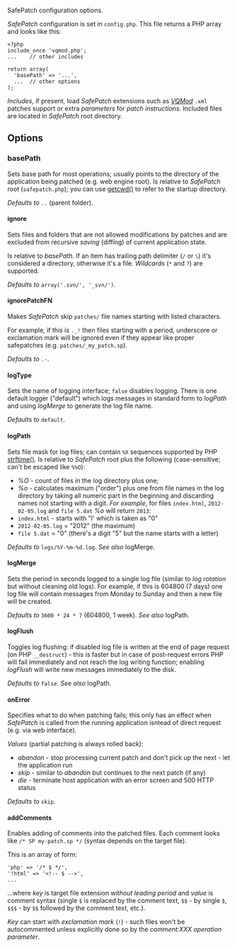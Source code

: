 SafePatch configuration options.

*SafePatch* configuration is set in `config.php`. This file returns a PHP array and looks like this:
```
<?php
include_once 'vqmod.php';
...    // other includes

return array(
  'basePath' => '...',
  ...  // other options
);
```

*Includes*, if present, load *SafePatch* extensions such as *[VQMod](http://code.google.com/p/vqmod/)* `.xml` patches support or extra *parameters* for *patch instructions*. Included files are located in *SafePatch* root directory.

## Options

### basePath
Sets base path for most operations; usually points to the directory of the application being patched (e.g. web engine root). Is relative to *SafePatch* root (`safepatch.php`); you can use [getcwd()](http://php.net/manual/en/function.getcwd.php) to refer to the startup directory.

*Defaults to* `..` (parent folder).

#### ignore
Sets files and folders that are not allowed modifications by patches and are excluded from recursive _saving_ (diffing) of current application state.

Is relative to *basePath*. If an item has trailing path delimiter (`/` or `\`) it's considered a directory, otherwise it's a file. _Wildcards_ (`*` and `?`) are supported.

*Defaults to* `array('.svn/', '_svn/')`.

#### ignorePatchFN
Makes *SafePatch* skip `patches/` file names starting with listed characters.

For example, if this is `._!` then files starting with a period, underscore or exclamation mark will be ignored even if they appear like proper safepatches (e.g. `patches/_my_patch.sp`).

*Defaults to* `.-`.

#### logType
Sets the name of logging interface; `false` disables logging. There is one default logger ("default") which logs messages in standard form to *logPath* and using *logMerge* to generate the log file name.

*Defaults to* `default`.

#### logPath
Sets file mask for log files; can contain `%X` sequences supported by PHP [strftime()](http://php.net/manual/en/function.strftime.php). Is relative to *SafePatch* root plus the following (case-sensitive; can't be escaped like `%%O`):
* *%O* - count of files in the log directory plus one;
* *%o* - calculates maximum ("order") plus one from file names in the log directory by taking all numeric part in the beginning and discarding names not starting with a digit. *For example*, for files `index.html`, `2012-02-05.log` and `file 5.dat` *%o* will return `2013`:
 * `index.html` - starts with "I' which is taken as "0"
 * `2012-02-05.log` = "2012" (the maximum)
 * `file 5.dat` = "0" (there's a digit "5" but the name starts with a letter)

*Defaults to* `logs/%Y-%m-%d.log`. *See also* logMerge.

#### logMerge
Sets the period in seconds logged to a single log file (similar to _log rotation_ but without cleaning old logs). For example, if this is 604800 (7 days) one log file will contain messages from Monday to Sunday and then a new file will be created.

*Defaults to* `3600 * 24 * 7` (604800, 1 week). *See also* logPath.

#### logFlush
Toggles log flushing: if disabled log file is written at the end of page request (on PHP `__destruct`) - this is faster but in case of post-request errors PHP will fail immediately and not reach the log writing function; enabling *logFlush* will write new messages immediately to the disk.

*Defaults to* `false`. *See also* logPath.

#### onError
Specifies what to do when patching fails; this only has an effect when *SafePatch* is called from the running application isntead of direct request (e.g. via web interface).

*Values* (partial patching is always rolled back):
* *abandon* - stop processing current patch and don't pick up the next - let the application run
* *skip* - similar to *abandon* but continues to the next patch (if any)
* *die* - terminate host application with an error screen and 500 HTTP status

*Defaults to* `skip`.

#### addComments
Enables adding of comments into the patched files. Each comment looks like `/* SP my-patch.sp */` (syntax depends on the target file).

This is an array of form:
```
'php' => '/* $ */',
'!html' => '<!-- $ -->',
...
```
...where *key* is target file extension _without leading period_ and *value* is comment syntax (single `$` is replaced by the comment text, `$$` - by single `$`, `$$$` - by `$$` followed by the comment text, etc.).

*Key* can start with _exclamation mark_ (`!`) - such files won't be autocommented unless explicitly done so by the *comment:XXX* _operation parameter_.
